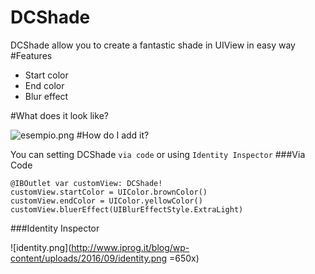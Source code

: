 # DCShade
DCShade allow you to create a fantastic shade in UIView in easy way
#Features

* Start color
* End color
* Blur effect

#What does it look like?

![esempio.png](http://www.iprog.it/blog/wp-content/uploads/2016/09/esempio.png)
#How do I add it?

You can setting DCShade `via code` or using `Identity Inspector`
###Via Code

```
@IBOutlet var customView: DCShade!
customView.startColor = UIColor.brownColor()
customView.endColor = UIColor.yellowColor()
customView.bluerEffect(UIBlurEffectStyle.ExtraLight)
```

###Identity Inspector

![identity.png](http://www.iprog.it/blog/wp-content/uploads/2016/09/identity.png =650x)




